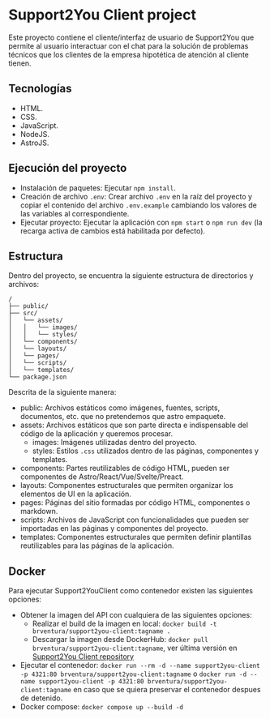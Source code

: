 # Support2You Client project

Este proyecto contiene el cliente/interfaz de usuario de Support2You que permite al usuario interactuar con el chat para la solución de problemas técnicos que los clientes de la empresa hipotética de atención al cliente tienen.

## Tecnologías
- HTML.
- CSS.
- JavaScript.
- NodeJS.
- AstroJS.

## Ejecución del proyecto
- Instalación de paquetes: Ejecutar `npm install`.
- Creación de archivo `.env`: Crear archivo `.env` en la raíz del proyecto y copiar el contenido del archivo `.env.example` cambiando los valores de las variables al correspondiente.
- Ejecutar proyecto: Ejecutar la aplicación con `npm start` o `npm run dev` (la recarga activa de cambios está habilitada por defecto).

## Estructura

Dentro del proyecto, se encuentra la siguiente estructura de directorios y archivos:
```text
/
├── public/
├── src/
│   └── assets/
│   │   └── images/
│   │   └── styles/
│   └── components/
│   └── layouts/
│   └── pages/
│   └── scripts/
│   └── templates/
└── package.json
```

Descrita de la siguiente manera:
- public: Archivos estáticos como imágenes, fuentes, scripts, documentos, etc. que no pretendemos que astro empaquete.
- assets: Archivos estáticos que son parte directa e indispensable del código de la aplicación y queremos procesar.
    - images: Imágenes utilizadas dentro del proyecto.
    - styles: Estilos `.css` utilizados dentro de las páginas, componentes y templates.
- components: Partes reutilizables de código HTML, pueden ser componentes de  Astro/React/Vue/Svelte/Preact.
- layouts: Componentes estructurales que permiten organizar los elementos de UI en la aplicación.
- pages: Páginas del sitio formadas por código HTML, componentes o markdown.
- scripts: Archivos de JavaScript con funcionalidades que pueden ser importadas en las páginas y componentes del proyecto.
- templates: Componentes estructurales que permiten definir plantillas reutilizables para las páginas de la aplicación.

## Docker
Para ejecutar Support2YouClient como contenedor existen las siguientes opciones:
- Obtener la imagen del API con cualquiera de las siguientes opciones:
    - Realizar el build de la imagen en local: `docker build -t brventura/support2you-client:tagname .`
    - Descargar la imagen desde DockerHub: `docker pull brventura/support2you-client:tagname`, ver última versión en [Support2You Client repository](https://hub.docker.com/repository/docker/brventura/support2you-client/tags)
- Ejecutar el contenedor: `docker run --rm -d --name support2you-client -p 4321:80 brventura/support2you-client:tagname` o `docker run -d --name support2you-client -p 4321:80 brventura/support2you-client:tagname` en caso que se quiera preservar el contenedor despues de detenido.
- Docker compose: `docker compose up --build -d`
